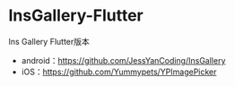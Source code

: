 # InsGallery-Flutter
Ins Gallery Flutter版本

* android：https://github.com/JessYanCoding/InsGallery
* iOS：https://github.com/Yummypets/YPImagePicker
